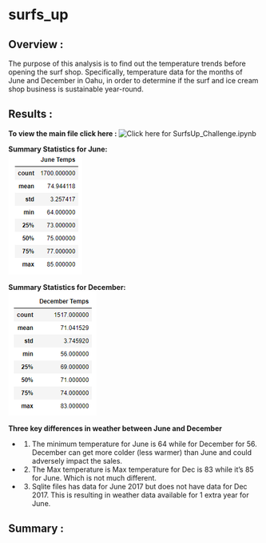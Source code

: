 # surfs_up

## Overview :
The purpose of this analysis is to find out the temperature trends before opening the surf shop. Specifically, temperature data for the months of June and December in Oahu, in order to determine if the surf and ice cream shop business is sustainable year-round. 

## Results :
**To view the main file click here :** 
![Click here for SurfsUp_Challenge.ipynb](https://github.com/dhaval-28/surfs_up/blob/main/SurfsUp_Challenge.ipynb)</br>



**Summary Statistics for June:**
</br>![Summary Statistics for June:](https://github.com/dhaval-28/surfs_up/blob/main/june_temp.png)

**Summary Statistics for December:**
</br>![Summary Statistics for June:](https://github.com/dhaval-28/surfs_up/blob/main/dec_temp.png)

**Three key differences in weather between June and December**
* 1. The minimum temperature for June is 64 while for December for 56.  December can get more colder (less warmer) than June and could adversely impact the sales. 
* 2. The Max temperature is Max temperature for Dec is 83 while it’s 85 for June. Which is not much different. 
* 3. Sqlite files has data for June 2017 but does not have data for Dec 2017.  This is resulting in weather data available for 1 extra year for June. 

## Summary :

